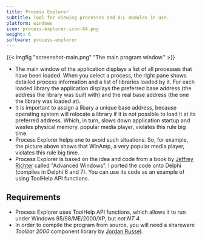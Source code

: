 ```yaml
---
title: Process Explorer
subtitle: Tool for viewing processes and DLL modules in use.
platform: windows
icon: process-explorer-icon-64.png
weight: 6
software: process-explorer
---
```


{{< imgfig "screenshot-main.png" "The main program window." >}}

* The main window of the application displays a list of all processes that have been loaded. When you select a process, the right pane shows detailed process information and a list of libraries loaded by it. For each loaded library the application displays the preferred base address (the address the library was built with) and the real base address (the one the library was loaded at).
* It is important to assign a libary a unique base address, because operating system will relocate a library if it is not possible to load it at its preferred address. Which, in turn, slows down application startup and wastes physical memory. popular media player, violates this rule big time.
* Process Explorer helps one to avoid such situations. So, for example, the picture above shows that WinAmp, a very popular media player, violates this rule big time.
* Process Explorer is based on the idea and code from a book by [Jeffrey Richter](http://www.jeffreyrichter.com) called "Advanced Windows". I ported the code onto Delphi (compiles in Delphi 6 and 7). You can use its code as an example of using ToolHelp API functions.

## Requirements

* Process Explorer uses ToolHelp API functions, which allows it to run under Windows 95/98/ME/2000/XP, but *not NT 4*.
* In order to compile the program from source, you will need a shareware *Toolbar 2000* component library by [Jordan Russel](http://www.jrsoftware.org/).
